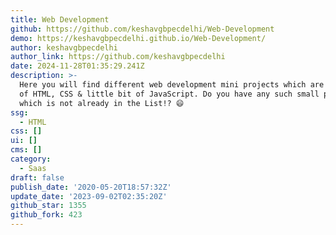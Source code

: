 ```yaml
---
title: Web Development
github: https://github.com/keshavgbpecdelhi/Web-Development
demo: https://keshavgbpecdelhi.github.io/Web-Development/
author: keshavgbpecdelhi
author_link: https://github.com/keshavgbpecdelhi
date: 2024-11-28T01:35:29.241Z
description: >-
  Here you will find different web development mini projects which are made up
  of HTML, CSS & little bit of JavaScript. Do you have any such small project
  which is not already in the List!? 😄
ssg:
  - HTML
css: []
ui: []
cms: []
category:
  - Saas
draft: false
publish_date: '2020-05-20T18:57:32Z'
update_date: '2023-09-02T02:35:20Z'
github_star: 1355
github_fork: 423
---
```

